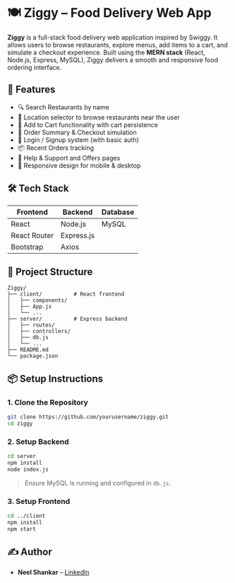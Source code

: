 # 🍽️ Ziggy – Food Delivery Web App

**Ziggy** is a full-stack food delivery web application inspired by Swiggy. It allows users to browse restaurants, explore menus, add items to a cart, and simulate a checkout experience. Built using the **MERN stack** (React, Node.js, Express, MySQL), Ziggy delivers a smooth and responsive food ordering interface.

## 🚀 Features

- 🔍 Search Restaurants by name
- 📍 Location selector to browse restaurants near the user
- 🛒 Add to Cart functionality with cart persistence
- 📄 Order Summary & Checkout simulation
- 👤 Login / Signup system (with basic auth)
- 📦 Recent Orders tracking
- 💬 Help & Support and Offers pages
- 📱 Responsive design for mobile & desktop

## 🛠️ Tech Stack

| Frontend  | Backend       | Database |
|-----------|---------------|----------|
| React     | Node.js       | MySQL    |
| React Router | Express.js |           |
| Bootstrap | Axios         |           |

## 📂 Project Structure

```
Ziggy/
├── client/          # React frontend
│   ├── components/
│   ├── App.js
│   └── ...
├── server/          # Express backend
│   ├── routes/
│   ├── controllers/
│   ├── db.js
│   └── ...
├── README.md
└── package.json
```

## 📦 Setup Instructions

### 1. Clone the Repository
```bash
git clone https://github.com/yourusername/ziggy.git
cd ziggy
```

### 2. Setup Backend
```bash
cd server
npm install
node index.js
```

> Ensure MySQL is running and configured in `db.js`.

### 3. Setup Frontend
```bash
cd ../client
npm install
npm start
```

## ✍️ Author

- **Neel Shankar** – [LinkedIn](https://www.linkedin.com/neeljadon)

